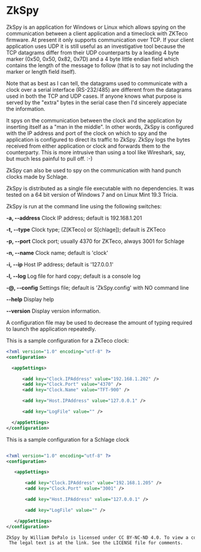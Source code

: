# ZkSpy
ZkSpy is an application for Windows or Linux which allows spying on the communication between a client application and a timeclock with ZKTeco firmware. At present it only supports communication over TCP. If your client application uses UDP it is still useful as an investigative tool because the TCP datagrams differ from their UDP counterparts by a leading 4 byte marker (0x50, 0x50, 0x82, 0x7D) and a 4 byte little endian field which contains the length of the message to follow (that is to say not including the marker or length field itself).

Note that as best as I can tell, the datagrams used to communicate with a clock over a serial interface (RS-232/485) are different from the datagrams used in both the TCP and UDP cases. If anyone knows what purpose is served by the "extra" bytes in the serial case then I'd sincerely appeciate the information.

It spys on the communication between the clock and the application by inserting itself as a "man in the middle". In other words, ZkSpy is configured with the IP address and port of the clock on which to spy and the application is configured to direct its traffic to ZkSpy. ZkSpy logs the bytes received from either application or clock and forwards them to the counterparty. This is more intrusive than using a tool like Wireshark, say, but much less painful to pull off. :-)

ZkSpy can also be used to spy on the communication with hand punch clocks made by Schlage.

ZkSpy is distributed as a single file executable with no dependencies. It was tested on a 64 bit version of Windows 7 and on Linux Mint 19.3 Tricia. 

ZkSpy is run at the command line using the following switches:

  **-a, --address**    Clock IP address; default is 192.168.1.201

  **-t, --type**       Clock type; (Z[KTeco] or S[chlage]); default is ZKTeco

  **-p, --port**       Clock port; usually 4370 for ZKTeco, always 3001 for Schlage

  **-n, --name**       Clock name; default is 'clock'

  **-i, --ip**         Host IP address; default is '127.0.0.1'

  **-l, --log**        Log file for hard copy; default is a console log

  **-@, --config**     Settings file; default is 'ZkSpy.config' with NO command line

  **--help**           Display help

  **--version**        Display version information.
   
  A configuration file may be used to decrease the amount of typing required to launch the application repeatedly. 
  
  This is a sample configuration for a ZkTeco clock:
  
  ```xml
  <?xml version="1.0" encoding="utf-8" ?>
  <configuration>

    <appSettings>

        <add key="Clock.IPAddress" value="192.168.1.202" />
        <add key="Clock.Port" value="4370" />
        <add key="Clock.Name" value="TFT-900" />

        <add key="Host.IPAddress" value="127.0.0.1" />

        <add key="LogFile" value="" />

    </appSettings>
 </configuration>
 ```
 This is a sample configuration for a Schlage clock
 ```xml

 <?xml version="1.0" encoding="utf-8" ?>
 <configuration>

    <appSettings>

        <add key="Clock.IPAddress" value="192.168.1.205" />
        <add key="Clock.Port" value="3001" />

        <add key="Host.IPAddress" value="127.0.0.1" /> 

        <add key="LogFile" value="" />

    </appSettings>
 </configuration>

 ZkSpy by William DePalo is licensed under CC BY-NC-ND 4.0. To view a copy of this license, visit http://creativecommons.org/licenses/by-nc-nd/4.0/
  The legal text is at the link. See the LICENSE file for comments.
 ```
  
  

